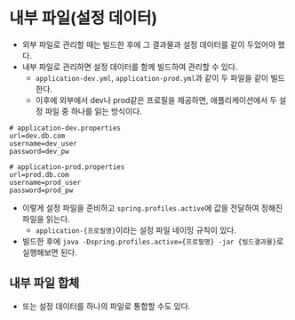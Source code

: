 # 내부 파일(설정 데이터)

- 외부 파일로 관리할 때는 빌드한 후에 그 결과물과 설정 데이터를 같이 두었어야 했다.
- 내부 파일로 관리하면 설정 데이터를 함께 빌드하여 관리할 수 있다.
  - `application-dev.yml`, `application-prod.yml`과 같이 두 파일을 같이 빌드한다.
  - 이후에 외부에서 dev나 prod같은 프로필을 제공하면, 애플리케이션에서 두 설정 파일 중 하나를 읽는 방식이다.

```properties
# application-dev.properties
url=dev.db.com
username=dev_user
password=dev_pw
```

```properties
# application-prod.properties
url=prod.db.com
username=prod_user
password=prod_pw
```

- 이렇게 설정 파일을 준비하고 `spring.profiles.active`에 값을 전달하여 정해진 파일을 읽는다.
  - `application-{프로필명}`이라는 설정 파일 네이밍 규칙이 있다.
- 빌드한 후에 `java -Dspring.profiles.active={프로필명} -jar {빌드결과물}`로 실행해보면 된다.

## 내부 파일 합체

- 또는 설정 데이터를 하나의 파일로 통합할 수도 있다.